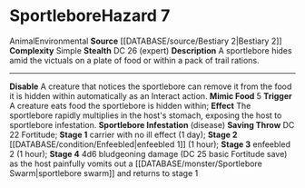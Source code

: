﻿---
complexity: Simple
hazard_type: Environmental
id: '49'
level: '7'
name: Sportlebore
rarity: Common
source: '[[DATABASE/source/Bestiary 2|Bestiary 2]]'
trait:
- '[[DATABASE/trait/Animal|Animal]]'
- '[[DATABASE/trait/Environmental|Environmental]]'
type: Hazard

---
# Sportlebore<span class="item-type">Hazard 7</span>

<span class="item-trait">Animal</span><span class="item-trait">Environmental</span>
**Source** [[DATABASE/source/Bestiary 2|Bestiary 2]] 
**Complexity** Simple
**Stealth** DC 26 (expert)
**Description** A sportlebore hides amid the victuals on a plate of food or within a pack of trail rations.

---
**Disable** A creature that notices the sportlebore can remove it from the food it is hidden within automatically as an Interact action.
**Mimic Food** <span class="action-icon">5</span> **Trigger** A creature eats food the sportlebore is hidden within; **Effect** The sportlebore rapidly multiplies in the host's stomach, exposing the host to sportlebore infestation.
 **Sportlebore Infestation** (disease) **Saving Throw** DC 22 Fortitude; **Stage 1** carrier with no ill effect (1 day); **Stage 2** [[DATABASE/condition/Enfeebled|enfeebled 1]] (1 hour); **Stage 3** enfeebled 2 (1 hour); **Stage 4** 4d6 bludgeoning damage (DC 25 basic Fortitude save) as the host painfully vomits out a [[DATABASE/monster/Sportlebore Swarm|sportlebore swarm]] and returns to stage 1